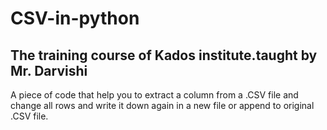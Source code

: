 # CSV-in-python
## The training course of Kados institute.taught by Mr. Darvishi


A piece of code that help you to extract a column from a .CSV file and change all rows and write it down again in a new file or append to original .CSV file.
